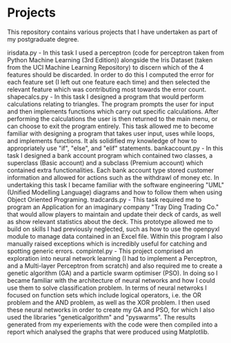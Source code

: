 # Projects

This repository contains various projects that I have undertaken as part of my postgraduate degree.

irisdata.py - In this task I used a perceptron (code for perceptron taken from Python Machine Learning (3rd Edition)) alongside the Iris Dataset (taken from the UCI Machine Learning Repository) to discern which of the 4 features should be discarded. In order to do this I computed the error for each feature set (I left out one feature each time) and then selected the relevant feature which was contributing most towards the error count.
shapecalcs.py - In this task I designed a program that would perform calculations relating to triangles. The program prompts the user for input and then implements functions which carry out specific calculations. After performing the calculations the user is then returned to the main menu, or can choose to exit the program entirely. This task allowed me to become familiar with designing a program that takes user input, uses while loops, and implements functions. It als solidified my knowledge of how to appropriately use "if", "else", and "elif" statements.
bankaccount.py - In this task I designed a bank account program which contained two classes, a superclass (Basic account) and a subclass (Premium account) which contained extra functionalities. Each bank account type stored customer information and allowed for actions such as the withdrawl of money etc. In undertaking this task I became familiar with the software engineering "UML" (Unified Modelling Language) diagrams and how to follow them when using Object Oriented Programing.
tradcards.py - This task required me to program an Application for an imaginary company "Tray Ding Trading Co." that would allow players to maintain and update their deck of cards, as well as show relevant statistics about the deck. This prototype allowed me to build on skills I had previously neglected, such as how to use the openpyxl module to manage data contained in an Excel file. Within this program I also manually raised exceptions which is incredibly useful for catching and spotting generic errors.
compintel.py - This project comprised an exploration into neural network learning (I had to implement a Perceptron, and a Multi-layer Perceptron from scratch) and also required me to create a genetic algorithm (GA) and a particle swarm optimiser (PSO). In doing so I became familiar with the architecture of neural networks and how I could use them to solve classification problem. In terms of neural netwroks I focused on function sets which include logical operators, i.e. the OR problem and the AND problem, as well as the XOR problem. I then used these neural networks in order to create my GA and PSO, for which I also used the libraries "geneticalgorithm" and "pyswarms". The results generated from my experiements with the code were then compiled into a report which analysed the graphs that were produced using Matplotlib.
